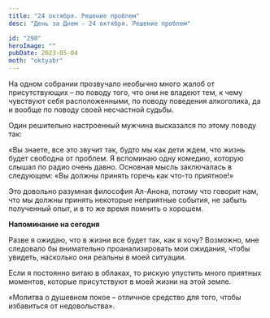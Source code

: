 ```yaml
---
title: "24 октября. Решение проблем"
desc: "День за Днем - 24 октября. Решение проблем"

id: "298"
heroImage: ""
pubDate: 2023-05-04
moth: "oktyabr"
---
```


На одном собрании прозвучало необычно много жалоб от присутствующих – по
поводу того, что они не владеют тем, к чему чувствуют себя расположенными, по
поводу поведения алкоголика, да и вообще по поводу своей несчастной судьбы.

Один решительно настроенный мужчина высказался по этому поводу так:

«Вы знаете, все это звучит так, будто мы как дети ждем, что жизнь будет
свободна от проблем. Я вспоминаю одну комедию, которую слышал по радио очень
давно. Основная мысль заключалась в следующем: «Вы должны принять горечь как
что-то приятное!»

Это довольно разумная философия Ал-Анона, потому что говорит нам, что мы
должны принять некоторые неприятные события, не забыть полученный опыт, и в то
же время помнить о хорошем.

**Напоминание на сегодня**

Разве я ожидаю, что в жизни все будет так, как я хочу? Возможно, мне следовало
бы внимательно проанализировать мои ожидания, чтобы увидеть, насколько они
реальны в моей ситуации.

Если я постоянно витаю в облаках, то рискую упустить много приятных моментов,
которые присутствуют в моей жизни на этой земле.

«Молитва о душевном покое – отличное средство для того, чтобы избавиться от
недовольства».
